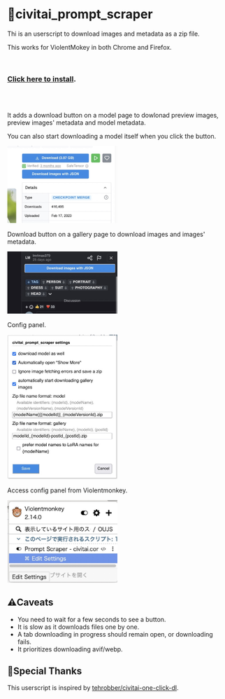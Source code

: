 # 🤖civitai_prompt_scraper

Thi is an userscript to download images and metadata as a zip file.

This works for ViolentMokey in both Chrome and Firefox.

  <br/>

### **[Click here to install](https://github.com/craftgear/civitai_prompt_scraper/raw/main/dist/prompt_scraper.user.js)**.

  <br/>
  <br/>

It adds a download button on a model page to dowlonad preview images, preview images' metadata and model metadata.

You can also start downloading a model itself when you click the button.

<img src="./_screenshots/model.jpeg" width="50%" />

  <br/>

Download button on a gallery page to download images and images' metadata.

<img src="./_screenshots/gallery.jpeg" width="50%" />

  <br/>

Config panel.

<img src="./_screenshots/config_panel.jpeg" width="50%" />

  <br/>

Access config panel from Violentmonkey.

<img src="./_screenshots/config_menu.jpeg" width="50%" />

  <br/>

## ⚠️Caveats

- You need to wait for a few seconds to see a button.
- It is slow as it downloads files one by one.
- A tab downloading in progress should remain open, or downloading fails.
- It prioritizes downloading avif/webp.

## 🌟Special Thanks

This userscript is inspired by [tehrobber/civitai-one-click-dl](https://github.com/tehrobber/civitai-one-click-dl).
